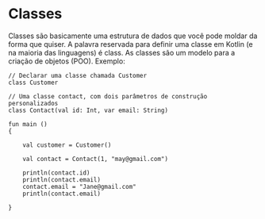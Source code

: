 # Classes
Classes são basicamente uma estrutura de dados que você pode moldar da forma que quiser.
A palavra reservada para definir uma classe em Kotlin (e na maioria das linguagens) é class. 
As classes são um modelo para a criação de objetos (POO). Exemplo:

    // Declarar uma classe chamada Customer
    class Customer
    
    // Uma classe contact, com dois parâmetros de construção personalizados
    class Contact(val id: Int, var email: String) 
    
    fun main () 
    {
        
        val customer = Customer()
        
        val contact = Contact(1, "may@gmail.com")
        
        println(contact.id)
        println(contact.email)
        contact.email = "Jane@gmail.com"
        println(contact.email)
        
    }
